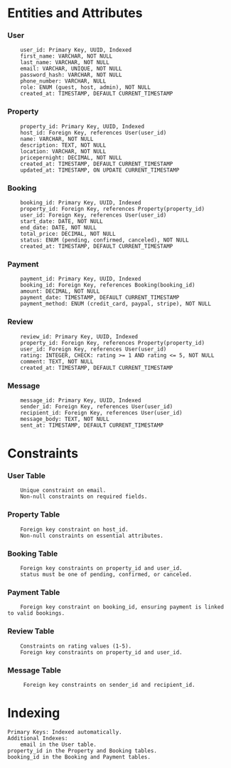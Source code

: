# Entities and Attributes
 
 ### User
 
        user_id: Primary Key, UUID, Indexed
        first_name: VARCHAR, NOT NULL
        last_name: VARCHAR, NOT NULL
        email: VARCHAR, UNIQUE, NOT NULL
        password_hash: VARCHAR, NOT NULL
        phone_number: VARCHAR, NULL
        role: ENUM (guest, host, admin), NOT NULL
        created_at: TIMESTAMP, DEFAULT CURRENT_TIMESTAMP
 
  ### Property
  
        property_id: Primary Key, UUID, Indexed
        host_id: Foreign Key, references User(user_id)
        name: VARCHAR, NOT NULL
        description: TEXT, NOT NULL
        location: VARCHAR, NOT NULL
        pricepernight: DECIMAL, NOT NULL
        created_at: TIMESTAMP, DEFAULT CURRENT_TIMESTAMP
        updated_at: TIMESTAMP, ON UPDATE CURRENT_TIMESTAMP
        
 ### Booking
 
        booking_id: Primary Key, UUID, Indexed
        property_id: Foreign Key, references Property(property_id)
        user_id: Foreign Key, references User(user_id)
        start_date: DATE, NOT NULL
        end_date: DATE, NOT NULL
        total_price: DECIMAL, NOT NULL
        status: ENUM (pending, confirmed, canceled), NOT NULL
        created_at: TIMESTAMP, DEFAULT CURRENT_TIMESTAMP
        
 ### Payment
 
        payment_id: Primary Key, UUID, Indexed
        booking_id: Foreign Key, references Booking(booking_id)
        amount: DECIMAL, NOT NULL
        payment_date: TIMESTAMP, DEFAULT CURRENT_TIMESTAMP
        payment_method: ENUM (credit_card, paypal, stripe), NOT NULL
        
 ### Review
 
        review_id: Primary Key, UUID, Indexed
        property_id: Foreign Key, references Property(property_id)
        user_id: Foreign Key, references User(user_id)
        rating: INTEGER, CHECK: rating >= 1 AND rating <= 5, NOT NULL
        comment: TEXT, NOT NULL
        created_at: TIMESTAMP, DEFAULT CURRENT_TIMESTAMP
        
 ### Message
 
        message_id: Primary Key, UUID, Indexed
        sender_id: Foreign Key, references User(user_id)
        recipient_id: Foreign Key, references User(user_id)
        message_body: TEXT, NOT NULL
        sent_at: TIMESTAMP, DEFAULT CURRENT_TIMESTAMP
        
 # Constraints 
 
   ### User Table
        Unique constraint on email.
        Non-null constraints on required fields.
        
   ### Property Table
        Foreign key constraint on host_id.
        Non-null constraints on essential attributes.
        
   ### Booking Table
        Foreign key constraints on property_id and user_id.
        status must be one of pending, confirmed, or canceled.
        
   ### Payment Table
        Foreign key constraint on booking_id, ensuring payment is linked to valid bookings.
        
   ### Review Table
        Constraints on rating values (1-5).
        Foreign key constraints on property_id and user_id.
        
   ### Message Table
         Foreign key constraints on sender_id and recipient_id.
         
 # Indexing
    Primary Keys: Indexed automatically.
    Additional Indexes:
        email in the User table.
    property_id in the Property and Booking tables.
    booking_id in the Booking and Payment tables.
